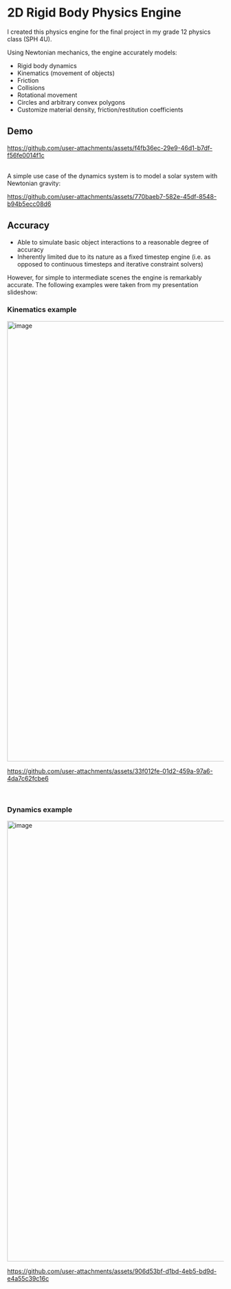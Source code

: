 # 2D Rigid Body Physics Engine
I created this physics engine for the final project in my grade 12 physics class (SPH 4U).

Using Newtonian mechanics, the engine accurately models:
- Rigid body dynamics
- Kinematics (movement of objects)
- Friction
- Collisions
- Rotational movement
- Circles and arbitrary convex polygons
- Customize material density, friction/restitution coefficients

## Demo
https://github.com/user-attachments/assets/f4fb36ec-29e9-46d1-b7df-f56fe0014f1c

<br>
A simple use case of the dynamics system is to model a solar system with Newtonian gravity:

https://github.com/user-attachments/assets/770baeb7-582e-45df-8548-b94b5ecc08d6

## Accuracy
- Able to simulate basic object interactions to a reasonable degree of accuracy
- Inherently limited due to its nature as a fixed timestep engine (i.e. as opposed to continuous timesteps and iterative constraint solvers)

However, for simple to intermediate scenes the engine is remarkably accurate.
The following examples were taken from my presentation slideshow:

### Kinematics example
<img width="1820" height="1023" alt="image" src="https://github.com/user-attachments/assets/5034e5bf-cef3-4594-bb69-0dcc28afb400" />
<br>

https://github.com/user-attachments/assets/33f012fe-01d2-459a-97a6-4da7c62fcbe6

<br>

### Dynamics example
<img width="1820" height="1024" alt="image" src="https://github.com/user-attachments/assets/17740513-54b0-41a9-a79a-c4c5dd43f3cf" />
<br>

https://github.com/user-attachments/assets/906d53bf-d1bd-4eb5-bd9d-e4a55c39c16c


